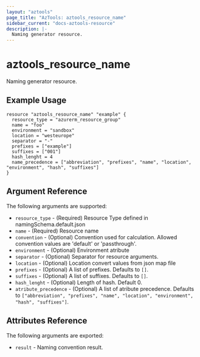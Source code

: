 ```yaml
---
layout: "aztools"
page_title: "AzTools: aztools_resource_name"
sidebar_current: "docs-aztools-resource"
description: |-
  Naming generator resource.
---
```


# aztools_resource_name

Naming generator resource.

## Example Usage

```hcl
resource "aztools_resource_name" "example" {
  resource_type = "azurerm_resource_group"
  name = "foo"
  environment = "sandbox"
  location = "westeurope"
  separator = "-"
  prefixes = ["example"]
  suffixes = ["001"]
  hash_lenght = 4
  name_precedence = ["abbreviation", "prefixes", "name", "location", "environment", "hash", "suffixes"]
}
```

## Argument Reference

The following arguments are supported:

* `resource_type` - (Required) Resource Type defined in namingSchema.default.json
* `name` - (Required) Resource name
* `convention` - (Optional) Convention used for calculation. Allowed convention values are 'default' or 'passthrough'.
* `environment` - (Optional) Environment atribute
* `separator` - (Optional) Separator for resource arguments.
* `location` - (Optional) Location convert values from json map file
* `prefixes` - (Optional) A list of prefixes. Defaults to `[]`.
* `suffixes` - (Optional) A list of suffixes. Defaults to `[]`.
* `hash_lenght` - (Optional) Length of hash. Default 0.
* `atribute_precedence` - (Optional) A list of atribute precedence. Defaults to `["abbreviation", "prefixes", "name", "location", "environment", "hash", "suffixes"]`.

## Attributes Reference

The following arguments are exported:

* `result` - Naming convention result.
